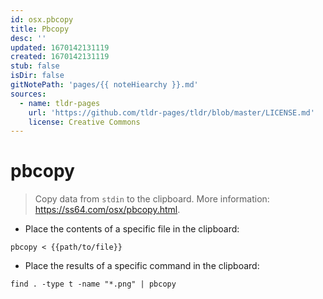 ```yaml
---
id: osx.pbcopy
title: Pbcopy
desc: ''
updated: 1670142131119
created: 1670142131119
stub: false
isDir: false
gitNotePath: 'pages/{{ noteHiearchy }}.md'
sources:
  - name: tldr-pages
    url: 'https://github.com/tldr-pages/tldr/blob/master/LICENSE.md'
    license: Creative Commons
---
```

# pbcopy

> Copy data from `stdin` to the clipboard.
> More information: <https://ss64.com/osx/pbcopy.html>.

- Place the contents of a specific file in the clipboard:

`pbcopy < {{path/to/file}}`

- Place the results of a specific command in the clipboard:

`find . -type t -name "*.png" | pbcopy`

